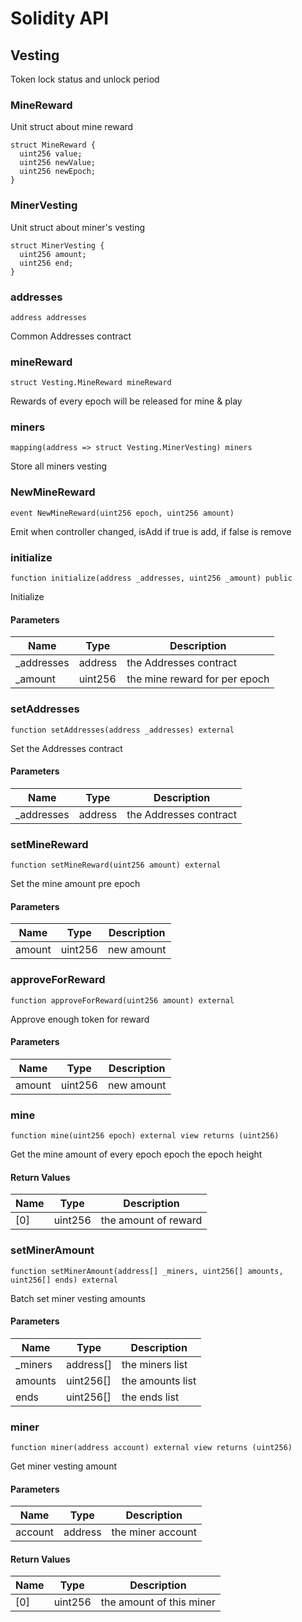 # Solidity API

## Vesting

Token lock status and unlock period

### MineReward

Unit struct about mine reward

```solidity
struct MineReward {
  uint256 value;
  uint256 newValue;
  uint256 newEpoch;
}
```

### MinerVesting

Unit struct about miner's vesting

```solidity
struct MinerVesting {
  uint256 amount;
  uint256 end;
}
```

### addresses

```solidity
address addresses
```

Common Addresses contract

### mineReward

```solidity
struct Vesting.MineReward mineReward
```

Rewards of every epoch will be released for mine & play

### miners

```solidity
mapping(address => struct Vesting.MinerVesting) miners
```

Store all miners vesting

### NewMineReward

```solidity
event NewMineReward(uint256 epoch, uint256 amount)
```

Emit when controller changed, isAdd if true is add, if false is remove

### initialize

```solidity
function initialize(address _addresses, uint256 _amount) public
```

Initialize

#### Parameters

| Name | Type | Description |
| ---- | ---- | ----------- |
| _addresses | address | the Addresses contract |
| _amount | uint256 | the mine reward for per epoch |

### setAddresses

```solidity
function setAddresses(address _addresses) external
```

Set the Addresses contract

#### Parameters

| Name | Type | Description |
| ---- | ---- | ----------- |
| _addresses | address | the Addresses contract |

### setMineReward

```solidity
function setMineReward(uint256 amount) external
```

Set the mine amount pre epoch

#### Parameters

| Name | Type | Description |
| ---- | ---- | ----------- |
| amount | uint256 | new amount |

### approveForReward

```solidity
function approveForReward(uint256 amount) external
```

Approve enough token for reward

#### Parameters

| Name | Type | Description |
| ---- | ---- | ----------- |
| amount | uint256 | new amount |

### mine

```solidity
function mine(uint256 epoch) external view returns (uint256)
```

Get the mine amount of every epoch
epoch the epoch height

#### Return Values

| Name | Type | Description |
| ---- | ---- | ----------- |
| [0] | uint256 | the amount of reward |

### setMinerAmount

```solidity
function setMinerAmount(address[] _miners, uint256[] amounts, uint256[] ends) external
```

Batch set miner vesting amounts

#### Parameters

| Name | Type | Description |
| ---- | ---- | ----------- |
| _miners | address[] | the miners list |
| amounts | uint256[] | the amounts list |
| ends | uint256[] | the ends list |

### miner

```solidity
function miner(address account) external view returns (uint256)
```

Get miner vesting amount

#### Parameters

| Name | Type | Description |
| ---- | ---- | ----------- |
| account | address | the miner account |

#### Return Values

| Name | Type | Description |
| ---- | ---- | ----------- |
| [0] | uint256 | the amount of this miner |

